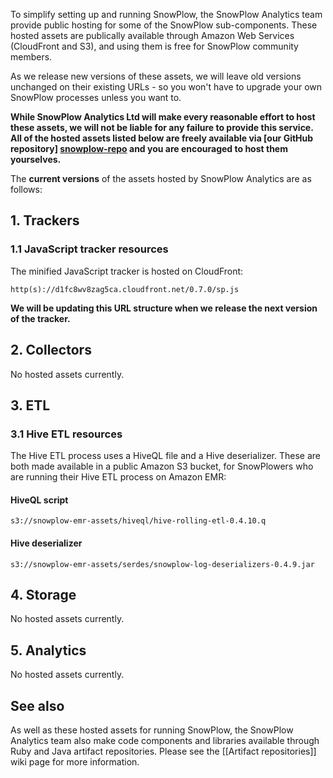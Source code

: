To simplify setting up and running SnowPlow, the SnowPlow Analytics team provide public hosting for some of the SnowPlow sub-components. These hosted assets are publically available through Amazon Web Services (CloudFront and S3), and using them is free for SnowPlow community members.

As we release new versions of these assets, we will leave old versions unchanged on their existing URLs - so you won't have to upgrade your own SnowPlow processes unless you want to.

**While SnowPlow Analytics Ltd will make every reasonable effort to host these assets, we will not be liable for any failure to provide this service. All of the hosted assets listed below are freely available via [our GitHub repository] [snowplow-repo] and you are encouraged to host them yourselves.** 

The **current versions** of the assets hosted by SnowPlow Analytics are as follows:

## 1. Trackers

### 1.1 JavaScript tracker resources

The minified JavaScript tracker is hosted on CloudFront:

    http(s)://d1fc8wv8zag5ca.cloudfront.net/0.7.0/sp.js

**We will be updating this URL structure when we release the next version of the tracker.**

## 2. Collectors

No hosted assets currently.

## 3. ETL

### 3.1 Hive ETL resources

The Hive ETL process uses a HiveQL file and a Hive deserializer. These are both made available in a public Amazon S3 bucket, for SnowPlowers who are running their Hive ETL process on Amazon EMR:

#### HiveQL script

    s3://snowplow-emr-assets/hiveql/hive-rolling-etl-0.4.10.q

#### Hive deserializer

    s3://snowplow-emr-assets/serdes/snowplow-log-deserializers-0.4.9.jar

## 4. Storage

No hosted assets currently.

## 5. Analytics

No hosted assets currently.

## See also

As well as these hosted assets for running SnowPlow, the SnowPlow Analytics team also make code components and libraries available through Ruby and Java artifact repositories. Please see the [[Artifact repositories]] wiki page for more information.

[snowplow-repo]: https://github.com/snowplow/snowplow